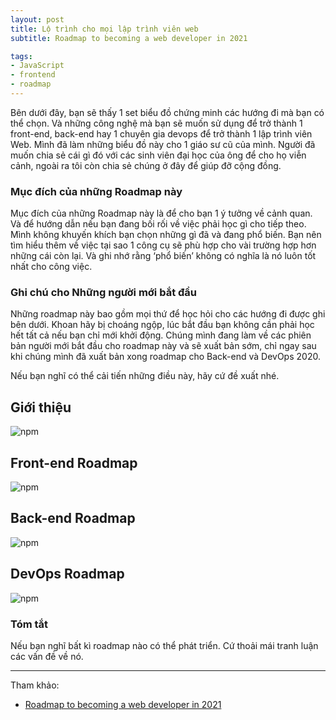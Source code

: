 ```yaml
---
layout: post
title: Lộ trình cho mọi lập trình viên web
subtitle: Roadmap to becoming a web developer in 2021

tags:
- JavaScript
- frontend
- roadmap
---
```


Bên dưới đây, bạn sẽ thấy 1 set biểu đồ chứng minh các hướng đi mà bạn có thể chọn. Và những công nghệ mà bạn sẽ muốn sử dụng để trở thành 1 front-end, back-end hay 1 chuyên gia devops để trở thành 1 lập trình viên Web. Mình đã làm những biểu đồ này cho 1 giáo sư cũ của mình. Người đã muốn chia sẻ cái gì đó với các sinh viên đại học của ông để cho họ viễn cảnh, ngoài ra tôi còn chia sẻ chúng ở đây để giúp đỡ cộng đồng. 

### Mục đích của những Roadmap này

Mục đích của những Roadmap này là để cho bạn 1 ý tưởng về cảnh quan. Và để hướng dẫn nếu bạn đang bối rối về việc phải học gì cho tiếp theo. Mình không khuyến khích bạn chọn những gì đã và đang phổ biến. Bạn nên tìm hiểu thêm về việc tại sao 1 công cụ sẽ phù hợp cho vài trường hợp hơn những cái còn lại. Và ghi nhớ rằng ‘phổ biến’ không có nghĩa là nó luôn tốt nhất cho công việc.

###  Ghi chú cho Những người mới bắt đầu

Những roadmap này bao gồm mọi thứ để học hỏi cho các hướng đi được ghi bên dưới. Khoan hãy bị choáng ngộp, lúc bắt đầu bạn không cần phải học hết tất cả nếu bạn chỉ mới khởi động. Chúng mình đang làm về các phiên bản người mới bắt đầu cho roadmap này và sẽ xuất bản sớm, chỉ ngay sau khi chúng mình đã xuất bản xong roadmap cho Back-end và DevOps 2020.

Nếu bạn nghĩ có thể cải tiến những điều này, hãy cứ đề xuất nhé.


## Giới thiệu

![npm](https://boxxv.github.io/img/posts/intro-copy-696x251.jpg "Web Developer Roadmap")

## Front-end Roadmap

![npm](https://boxxv.github.io/img/posts/2-768x2177.jpg "Web Developer Roadmap")

## Back-end Roadmap

![npm](https://boxxv.github.io/img/posts/3-768x2168.jpg "Web Developer Roadmap")

## DevOps Roadmap

![npm](https://boxxv.github.io/img/posts/4-696x1254.jpg "Web Developer Roadmap")

### Tóm tắt

Nếu bạn nghĩ bất kì roadmap nào có thể phát triển. Cứ thoải mái tranh luận các vấn đề về nó.

-----
Tham khảo:
- [Roadmap to becoming a web developer in 2021](https://github.com/kamranahmedse/developer-roadmap)
